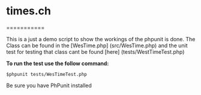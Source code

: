# times.ch
===========

 This is a just a demo script to show the workings of the
 phpunit is done. The Class can be found in the [WesTime.php] (src/WesTime.php)
 and the unit test for testing that class cant be found [here] (tests/WestTimeTest.php)

 **To run the test use the follow command:**

 `$phpunit tests/WesTimeTest.php`

 Be sure you have PhPunit installed